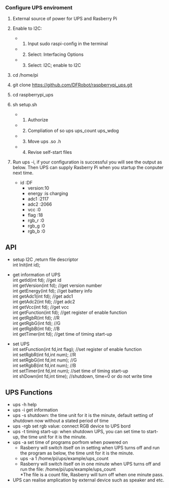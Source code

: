 ### Configure UPS enviroment
1. External source of power for UPS and Rasberry Pi

2. Enable to I2C:
    * 1. Input sudo raspi-config in the terminal
    * 2. Select: Interfacing Options
    * 3. Select: I2C; enable to I2C

3. cd /home/pi

4. git clone https://github.com/DFRobot/raspberrypi_ups.git

5. cd raspberrypi_ups

6. sh setup.sh
    * 1. Authorize 
    * 2. Compliation of  so ups ups_count ups_wdog  
    * 3. Move ups  .so  .h
    * 4. Revise self-start files

7. Run ups -i, if your configuration is successful you will see the output as below.
Then UPS can supply Rasberry Pi when you startup the conputer next time.
	*  id     :DF
        *  version:10
        *  energy :is charging
        *  adc1   :2117
        *  adc2   :2066
        *  vcc    :0
        *  flag   :18
        *  rgb_r  :0
        *  rgb_g  :0
        *  rgb_b  :0

## API
   * setup I2C ,return file descriptor<br>
            int Init(int id);
   * get information of UPS <br>
        int getId(int fd);          //get id	<br>
        int getVersion(int fd);     //get version number	<br>
        int getEnergy(int fd);      //get battery info <br>
        int getAdc1(int fd);        //get adc1	<br>
        int getAdc2(int fd);        //get adc2	<br>
        int getVcc(int fd);         //get vcc	<br>
        int getFunction(int fd);    //get register	of enable function<br>
        int getRgbR(int fd);        //R		<br>
        int getRgbG(int fd);        //G		<br>
        int getRgbB(int fd);        //B		<br>
        int getTimer(int fd);       //get time of timing start-up <br>

* set UPS 	<br>
            int setFunction(int fd,int flag);   //set register of enable function<br>
            int setRgbR(int fd,int num);        //R	<br>
            int setRgbG(int fd,int num);        //G	<br>
            int setRgbB(int fd,int num);        //B	<br>
            int setTimer(int fd,int num);       //set time of timing start-up <br>
            int shDown(int fd,int time);        //shutdown, time=0 or do not write time	<br>

## UPS Functions
   * ups -h    help
   * ups -i     get information
   * ups -s  shutdown: the time unit for it is the minute, default setting of shutdown now without a stated period of time 
   * ups -rgb  set rgb value: connect RGB device to UPS bord
   * ups -t timing start-up:  when shutdown UPS, you can set time to start-up, the time unit for it is the minute.
   * ups -a  set time of programs porfrom when powered on
	   * Rasberry will switch itself on in setting when UPS turns off and run the program as below, the time unit for it is the minute.
	   * ups -a 1 /home/pi/ups/example/ups_count
	   * Rasberry will switch itself on in one minute when UPS turns off and run the file: /home/pi/ups/example/ups_count	   
*The file is a count file, Rasberry will turn off when one minute pass.
   * UPS can realise amplication by external device such as speaker and etc.

